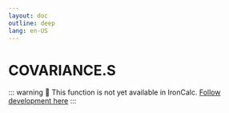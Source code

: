 ```yaml
---
layout: doc
outline: deep
lang: en-US
---
```


# COVARIANCE.S

::: warning
🚧 This function is not yet available in IronCalc.
[Follow development here](https://github.com/ironcalc/IronCalc/labels/Functions)
:::
